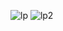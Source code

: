 ![lp](https://github.com/janaghoniem/Responsive-Landing-Page/assets/121458456/c1c10e9e-ac16-4c1f-a5dc-5217f1216658)
![lp2](https://github.com/janaghoniem/Responsive-Landing-Page/assets/121458456/1212d858-fe33-4781-b3fe-02fbe31e7316)
